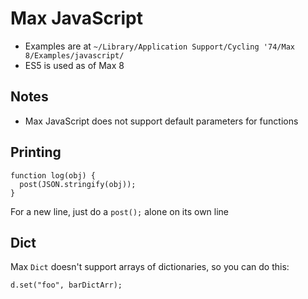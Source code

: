 # Max JavaScript

- Examples are at `~/Library/Application Support/Cycling '74/Max 8/Examples/javascript/`
- ES5 is used as of Max 8

## Notes

- Max JavaScript does not support default parameters for functions

## Printing

```
function log(obj) {
  post(JSON.stringify(obj));
}
```

For a new line, just do a `post();` alone on its own line

## Dict

Max `Dict` doesn't support arrays of dictionaries, so you can do this:

```
d.set("foo", barDictArr);
```
